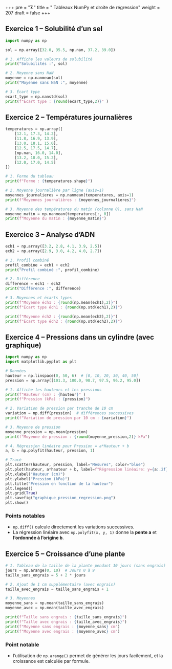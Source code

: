 +++
pre = "<b>7.</b>"
title = " Tableaux NumPy et droite de régression"
weight = 207
draft = false
+++


## Exercice 1 – Solubilité d’un sel

```python
import numpy as np

sol = np.array([32.0, 35.5, np.nan, 37.2, 39.0])

# 1. Affiche les valeurs de solubilité
print("Solubilités :", sol)

# 2. Moyenne sans NaN
moyenne = np.nanmean(sol)
print("Moyenne sans NaN :", moyenne)

# 3. Écart type
ecart_type = np.nanstd(sol)
print(f"Écart type : {round(ecart_type,2)}" )
```


## Exercice 2 – Températures journalières

```python
temperatures = np.array([
    [12.1, 17.3, 14.2],
    [11.8, 16.9, 13.9],
    [13.0, 18.1, 15.0],
    [12.5, 17.5, 14.7],
    [np.nan, 16.0, 14.0],
    [13.2, 18.0, 15.2],
    [12.0, 17.0, 14.5]
])

# 1. Forme du tableau
print(f"Forme : {temperatures.shape}")

# 2. Moyenne journalière par ligne (axis=1)
moyennes_journalieres = np.nanmean(temperatures, axis=1)
print(f"Moyennes journalières : {moyennes_journalieres}")

# 3. Moyenne des températures du matin (colonne 0), sans NaN
moyenne_matin = np.nanmean(temperatures[:, 0])
print(f"Moyenne du matin : {moyenne_matin}")
```


## Exercice 3 – Analyse d’ADN

```python
ech1 = np.array([3.2, 2.8, 4.1, 3.9, 2.5])
ech2 = np.array([2.9, 3.0, 4.2, 4.0, 2.7])

# 1. Profil combiné
profil_combine = ech1 + ech2
print("Profil combiné :", profil_combine)

# 2. Différence
difference = ech1 - ech2
print("Différence :", difference)

# 3. Moyennes et écarts types
print(f"Moyenne éch1 : {round(np.mean(ech1),2)}")
print(f"Écart type éch1 : {round(np.std(ech1),2)}")

print(f"Moyenne éch2 : {round(np.mean(ech2),2)}")
print(f"Écart type éch2 : {round(np.std(ech2),2)}")
```


## Exercice 4 – Pressions dans un cylindre (avec graphique)

```python
import numpy as np
import matplotlib.pyplot as plt

# Données
hauteur = np.linspace(0, 50, 6)  # [0, 10, 20, 30, 40, 50]
pression = np.array([101.3, 100.0, 98.7, 97.5, 96.2, 95.0])

# 1. Affiche les hauteurs et les pressions
print(f"Hauteur (cm) : {hauteur}" )
print(f"Pression (kPa) : {pression}")

# 2. Variation de pression par tranche de 10 cm
variation = np.diff(pression)  # différences successives
print(f"Variation de pression par 10 cm : {variation}")

# 3. Moyenne de pression
moyenne_pression = np.mean(pression)
print(f"Moyenne de pression : {round(moyenne_pression,2)} kPa")

# 4. Régression linéaire pour Pression = a*Hauteur + b
a, b = np.polyfit(hauteur, pression, 1)

# Tracé
plt.scatter(hauteur, pression, label="Mesures", color="blue")
plt.plot(hauteur, a*hauteur + b, label=f"Régression linéaire: y={a:.2f}x+{b:.2f}", color="red")
plt.xlabel("Hauteur (cm)")
plt.ylabel("Pression (kPa)")
plt.title("Pression en fonction de la hauteur")
plt.legend()
plt.grid(True)
plt.savefig("graphique_pression_regression.png")
plt.show()
```

### Points notables

* `np.diff()` calcule directement les variations successives.
* La régression linéaire avec `np.polyfit(x, y, 1)` donne la **pente a** et **l’ordonnée à l’origine b**.



## Exercice 5 – Croissance d’une plante

```python
# 1. Tableau de la taille de la plante pendant 10 jours (sans engrais)
jours = np.arange(0, 10)  # Jours 0 à 9
taille_sans_engrais = 5 + 2 * jours

# 2. Ajout de 1 cm supplémentaire (avec engrais)
taille_avec_engrais = taille_sans_engrais + 1

# 3. Moyennes
moyenne_sans = np.mean(taille_sans_engrais)
moyenne_avec = np.mean(taille_avec_engrais)

print(f"Taille sans engrais : {taille_sans_engrais}")
print(f"Taille avec engrais : {taille_avec_engrais}")
print(f"Moyenne sans engrais : {moyenne_sans} cm")
print(f"Moyenne avec engrais : {moyenne_avec} cm")
```

### Point notable

* l’utilisation de `np.arange()` permet de générer les jours facilement, et la croissance est calculée par formule.
